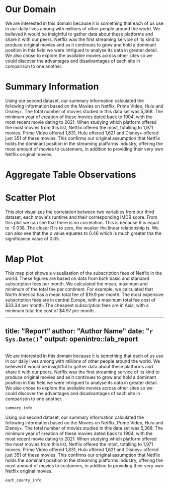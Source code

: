 # Our Domain
We are interested in this domain because it is something that each of us use in our daily lives among with millions of other people around the world. We believed it would be insightful to gather data about these platforms and share it with our peers. Netflix was the first streaming service of its kind to produce original movies and as it continues to grow and hold a dominant position in this field we were intrigued to analyse its data in greater detail.
We also chose to explore the available movies across other sites so we could discover the advantages and disadvantages of each site in comparison to one another. 

# Summary Information
Using our second dataset, our summary information calculated the following information based on the Movies on Netflix, Prime Video, Hulu and Disney+. The total number of movies studied in this data set was 5,368. The minimum year of creation of these movies dated back to 1904, with the most recent movie dating to 2021. When studying which platform offered the most movies from this list, Netflix offered the most, totalling to 1,971 movies. Prime Video offered 1,831, Hulu offered 1,621 and Disney+ offered just 351 of these movies. This confirms our original assumption that Netflix holds the dominant position in the streaming platforms industry, offering the most amount of movies to customers, in addition to providing their very own Netflix original movies. 

# Aggregate Table Observations



# Scatter Plot
This plot visualizes the correlation between two variables from our third dataset, each movie's runtime and their corresponding IMDB score. From this plot we can see that there is no correlation. This is because R is equal to -0.038. The closer R is to zero, the weaker the linear relationship is. We can also see that the p value equates to 0.46 which is much greater tha the significance value of 0.05.

# Map Plot
This map plot shows a visualisation of the subscription fees of Netflix in the world. These figures are based on data from both basic and standard subscription fees per month. We calculated the mean, maximum and minimum of the total fee per continent. For example, we calculated that North America has a mean total fee of $19.9 per month. The most expensive subscription fees are in central Europe, with a maximum total fee cost of $33.34 per month. The cheapest subscription fees are in Asia, with a minimum total fee cost of $4.97 per month. 

---
title: "Report"
author: "Author Name"
date: "`r Sys.Date()`"
output: openintro::lab_report
---
```{r load-packages, message=FALSE}

```
We are interested in this domain because it is something that each of us use in our daily lives among with millions of other people around the world. We believed it would be insightful to gather data about these platforms and share it with our peers. Netflix was the first streaming service of its kind to produce original movies and as it continues to grow and hold a dominant position in this field we were intrigued to analyse its data in greater detail. We also chose to explore the available movies across other sites so we could discover the advantages and disadvantages of each site in comparison to one another.

```{r }
summary_info

```

Using our second dataset, our summary information calculated the following information based on the Movies on Netflix, Prime Video, Hulu and Disney+. The total number of movies studied in this data set was 5,368. The minimum year of creation of these movies dated back to 1904, with the most recent movie dating to 2021. When studying which platform offered the most movies from this list, Netflix offered the most, totalling to 1,971 movies. Prime Video offered 1,831, Hulu offered 1,621 and Disney+ offered just 351 of these movies. This confirms our original assumption that Netflix holds the dominant position in the streaming platforms industry, offering the most amount of movies to customers, in addition to providing their very own Netflix original movies.


```{r }
each_county_info
```
